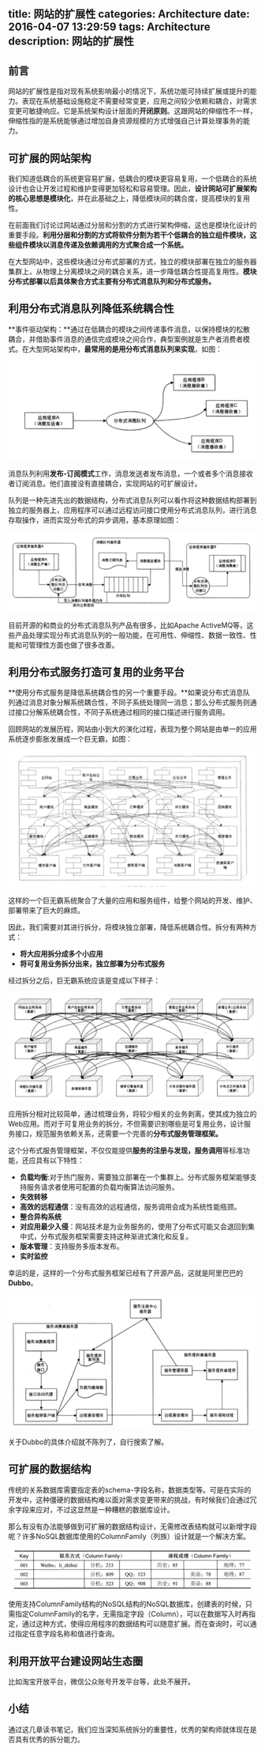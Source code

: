title: 网站的扩展性
categories: Architecture
date: 2016-04-07 13:29:59
tags: Architecture
description: 网站的扩展性
---

## 前言

网站的扩展性是指对现有系统影响最小的情况下，系统功能可持续扩展或提升的能力。表现在系统基础设施稳定不需要经常变更，应用之间较少依赖和耦合，对需求变更可敏捷响应。它是系统架构设计层面的**开闭原则**。这跟网站的伸缩性不一样，伸缩性指的是系统能够通过增加自身资源规模的方式增强自己计算处理事务的能力。

## 可扩展的网站架构

我们知道低耦合的系统更容易扩展，低耦合的模块更容易复用，一个低耦合的系统设计也会让开发过程和维护变得更加轻松和容易管理。因此，**设计网站可扩展架构的核心思想是模块化**，并在此基础之上，降低模块间的耦合度，提高模块的复用性。

在前面我们讨论过网站通过分层和分割的方式进行架构伸缩，这也是模块化设计的重要手段。**利用分层和分割的方式将软件分割为若干个低耦合的独立组件模块，这些组件模块以消息传递及依赖调用的方式聚合成一个系统。**

在大型网站中，这些模块通过分布式部署的方式，独立的模块部署在独立的服务器集群上，从物理上分离模块之间的耦合关系，进一步降低耦合性提高复用性。**模块分布式部署以后具体聚合方式主要有分布式消息队列和分布式服务。**

<!-- more -->

## 利用分布式消息队列降低系统耦合性

**事件驱动架构：**通过在低耦合的模块之间传递事件消息，以保持模块的松散耦合，并借助事件消息的通信完成模块之间合作，典型案例就是生产者消费者模式。在大型网站架构中，**最常用的是用分布式消息队列来实现**，如图：

![利用消息队列实现的事件驱动架构](https://raw.githubusercontent.com/rason/rason.github.io/master/image/mq-eda.png)

消息队列利用**发布-订阅模式**工作，消息发送者发布消息，一个或者多个消息接收者订阅消息。他们直接没有直接耦合，实现网站的可扩展设计。

队列是一种先进先出的数据结构，分布式消息队列可以看作将这种数据结构部署到独立的服务器上，应用程序可以通过远程访问接口使用分布式消息队列，进行消息存取操作，进而实现分布式的异步调用，基本原理如图：

![分布式消息队列架构原理](https://raw.githubusercontent.com/rason/rason.github.io/master/image/mq-work.png)

目前开源的和商业的分布式消息队列产品有很多，比如Apache ActiveMQ等，这些产品处理实现分布式消息队列的一般功能，在可用性、伸缩性、数据一致性、性能和可管理性方面也做了很多改善。

## 利用分布式服务打造可复用的业务平台

**使用分布式服务是降低系统耦合性的另一个重要手段。**如果说分布式消息队列通过消息对象分解系统耦合性，不同子系统处理同一消息；那么分布式服务则通过接口分解系统耦合性，不同子系统通过相同的接口描述进行服务调用。

回顾网站的发展历程，网站由小到大的演化过程，表现为整个网站是由单一的应用系统逐步膨胀发展成一个巨无霸，如图：

![巨无霸系统示意图](https://raw.githubusercontent.com/rason/rason.github.io/master/image/extensibility1.png)

这样的一个巨无霸系统聚合了大量的应用和服务组件，给整个网站的开发、维护、部署带来了巨大的麻烦。

因此，我们需要对其进行拆分，将模块独立部署，降低系统耦合性。拆分有两种方式：

- **将大应用拆分成多个小应用**
- **将可复用业务拆分出来，独立部署为分布式服务**

经过拆分之后，巨无霸系统应该是变成以下样子：

![业务及模块拆分独立部署的分布式服务架构](https://raw.githubusercontent.com/rason/rason.github.io/master/image/extensibility2.png)

应用拆分相对比较简单，通过梳理业务，将较少相关的业务剥离，使其成为独立的Web应用。而对于可复用业务的拆分，不但需要识别哪些是可复用业务，设计服务接口，规范服务依赖关系，还需要一个完善的**分布式服务管理框架。**

这个分布式服务管理框架，不仅仅能提供**服务的注册与发现，服务调用**等标准功能，还应具有以下特性：

- **负载均衡**:对于热门服务，需要独立部署在一个集群上。分布式服务框架能够支持服务请求者使用可配置的负载均衡算法访问服务。
- **失效转移**
- **高效的远程通信**：没有高效的远程通信，服务调用会成为系统性能瓶颈。
- **整合异构系统**
- **对应用最少入侵**：网站技术是为业务服务的，使用了分布式可能又会退回到集中式，分布式服务框架需要支持这种渐进式演化和反复。
- **版本管理**：支持服务多版本发布。
- **实时监控**

幸运的是，这样的一个分布式服务框架已经有了开源产品，这就是阿里巴巴的**Dubbo**。

![分布式服务框架Dubbo的架构原理](https://raw.githubusercontent.com/rason/rason.github.io/master/image/dubbo.png)

关于Dubbo的具体介绍就不陈列了，自行搜索了解。

## 可扩展的数据结构

传统的关系数据库需要指定表的schema-字段名称，数据类型等。可是在实际的开发中，这种僵硬的数据结构难以面对需求变更带来的挑战，有时候我们会通过冗余字段来应对，不过这显然是一种糟糕的数据库设计。

那么有没有办法能够做到可扩展的数据结构设计，无需修改表结构就可以新增字段呢？许多NoSQL数据库使用的ColumnFamily（列族）设计就是一个解决方案。

![ColumnFamily数据存储格式](https://raw.githubusercontent.com/rason/rason.github.io/master/image/columnfamily.png)

使用支持ColumnFamily结构的NoSQL结构的NoSQL数据库，创建表的时候，只需指定ColumnFamily的名字，无需指定字段（Column），可以在数据写入时再指定，通过这种方式，使得应用程序的数据结构可以随意扩展。而在查询时，可以通过指定任意字段名称和值进行查询。

## 利用开放平台建设网站生态圈

比如淘宝开放平台，微信公众账号开发平台等，此处不展开。

## 小结

通过这几章读书笔记，我们应当深知系统拆分的重要性，优秀的架构师就体现在是否具有优秀的拆分能力。
